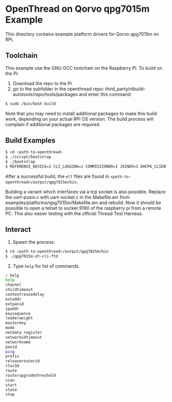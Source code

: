 # OpenThread on Qorvo qpg7015m Example

This directory contains example platform drivers for Qorvo qpg7015m on RPi.

## Toolchain

This example use the GNU GCC toolchain on the Raspberry Pi. To build on the Pi:

1. Download the repo to the Pi
2. go to the subfolder in the openthread repo: third_party/nlbuild-autotools/repo/tools/packages and enter this command:

```bash
$ sudo /bin/bash build
```

Note that you may need to install additional packages to make this build work, depending on your actual RPi OS version. The build process will complain if additional packages are required.

## Build Examples

```bash
$ cd <path-to-openthread>
$ ./script/bootstrap
$ ./bootstrap
$ REFERENCE_DEVICE=1 CLI_LOGGING=1 COMMISSIONER=1 JOINER=1 DHCP6_CLIENT=1 DHCP6_SERVER=1 BORDER_ROUTER=1 make -f examples/Makefile-qpg7015m
```

After a successful build, the `elf` files are found in `<path-to-openthread>/output/qpg7015m/bin`.

Building a variant which interfaces via a tcp socket is also possible. Replace the uart-posix.c with uart-socket.c in the Makefile.am from examples/platforms/qpg7015m/Makefile.am and rebuild. Now it should be possible to open a telnet to socket 9190 of the raspberry pi from a remote PC. This also easier testing with the official Thread Test Harness.

##

## Interact

1. Spawn the process:

```bash
$ cd <path-to-openthread>/output/qpg7015m/bin
$ ./qpg7015m-ot-cli-ftd
```

2. Type `help` for list of commands.

```bash
> help
help
channel
childtimeout
contextreusedelay
extaddr
extpanid
ipaddr
keysequence
leaderweight
masterkey
mode
netdata register
networkidtimeout
networkname
panid
ping
prefix
releaserouterid
rloc16
route
routerupgradethreshold
scan
start
state
stop
```
